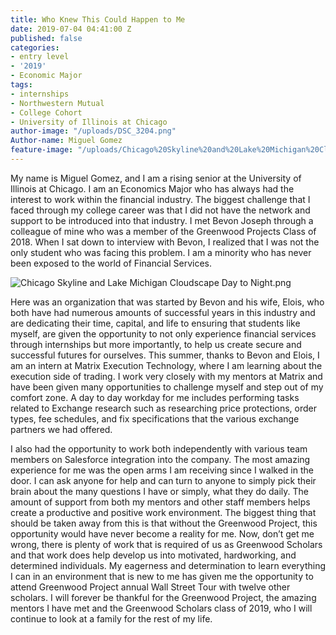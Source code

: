 ```yaml
---
title: Who Knew This Could Happen to Me
date: 2019-07-04 04:41:00 Z
published: false
categories:
- entry level
- '2019'
- Economic Major
tags:
- internships
- Northwestern Mutual
- College Cohort
- University of Illinois at Chicago
author-image: "/uploads/DSC_3204.png"
Author-name: Miguel Gomez
feature-image: "/uploads/Chicago%20Skyline%20and%20Lake%20Michigan%20Cloudscape%20Day%20to%20Night-ee1048.png"
---
```


My name is Miguel Gomez, and I am a rising senior at the University of Illinois at Chicago. I am an Economics Major who has always had the interest to work within the financial industry. The biggest challenge that I faced through my college career was that I did not have the network and support to be introduced into that industry. I met Bevon Joseph through a colleague of mine who was a member of the Greenwood Projects Class of 2018. When I sat down to interview with Bevon, I realized that I was not the only student who was facing this problem. I am a minority who has never been exposed to the world of Financial Services.

![Chicago Skyline and Lake Michigan Cloudscape Day to Night.png](/uploads/Chicago%20Skyline%20and%20Lake%20Michigan%20Cloudscape%20Day%20to%20Night.png)

Here was an organization that was started by Bevon and his wife, Elois, who both have had numerous amounts of successful years in this industry and are dedicating their time, capital, and life to ensuring that students like myself, are given the opportunity to not only experience financial services through internships but more importantly, to help us create secure and successful futures for ourselves. This summer, thanks to Bevon and Elois, I am an intern at Matrix Execution Technology, where I am learning about the execution side of trading. I work very closely with my mentors at Matrix and have been given many opportunities to challenge myself and step out of my comfort zone. A day to day workday for me includes performing tasks related to Exchange research such as researching price protections, order types, fee schedules, and fix specifications that the various exchange partners we had offered. 

I also had the opportunity to work both independently with various team members on Salesforce integration into the company. The most amazing experience for me was the open arms I am receiving since I walked in the door. I can ask anyone for help and can turn to anyone to simply pick their brain about the many questions I have or simply, what they do daily. The amount of support from both my mentors and other staff members helps create a productive and positive work environment. The biggest thing that should be taken away from this is that without the Greenwood Project, this opportunity would have never become a reality for me. Now, don’t get me wrong, there is plenty of work that is required of us as Greenwood Scholars and that work does help develop us into motivated, hardworking, and determined individuals. My eagerness and determination to learn everything I can in an environment that is new to me has given me the opportunity to attend Greenwood Project annual Wall Street Tour with twelve other scholars. I will forever be thankful for the Greenwood Project, the amazing mentors I have met and the Greenwood Scholars class of 2019, who I will continue to look at a family for the rest of my life.